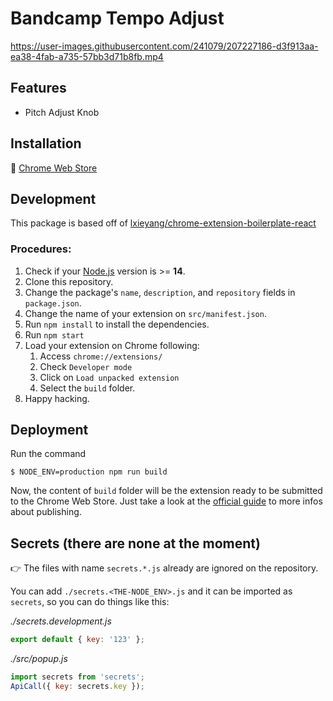 # Bandcamp Tempo Adjust

https://user-images.githubusercontent.com/241079/207227186-d3f913aa-ea38-4fab-a735-57bb3d71b8fb.mp4

## Features

- Pitch Adjust Knob

## Installation

🔗 [Chrome Web Store](https://chrome.google.com/webstore/detail/bandcamp-tempo-slider/iniomjoihcjgakkfaebmcbnhmiobppel)

## Development 

This package is based off of [lxieyang/chrome-extension-boilerplate-react](https://github.com/lxieyang/chrome-extension-boilerplate-react)

### Procedures:

1. Check if your [Node.js](https://nodejs.org/) version is >= **14**.
2. Clone this repository.
3. Change the package's `name`, `description`, and `repository` fields in `package.json`.
4. Change the name of your extension on `src/manifest.json`.
5. Run `npm install` to install the dependencies.
6. Run `npm start`
7. Load your extension on Chrome following:
   1. Access `chrome://extensions/`
   2. Check `Developer mode`
   3. Click on `Load unpacked extension`
   4. Select the `build` folder.
8. Happy hacking.

## Deployment

Run the command

```
$ NODE_ENV=production npm run build
```

Now, the content of `build` folder will be the extension ready to be submitted to the Chrome Web Store. Just take a look at the [official guide](https://developer.chrome.com/webstore/publish) to more infos about publishing.

## Secrets (there are none at the moment)

:point_right: The files with name `secrets.*.js` already are ignored on the repository.

You can add `./secrets.<THE-NODE_ENV>.js` and it can be imported as `secrets`, so you can do things like this:

_./secrets.development.js_

```js
export default { key: '123' };
```

_./src/popup.js_

```js
import secrets from 'secrets';
ApiCall({ key: secrets.key });
```
